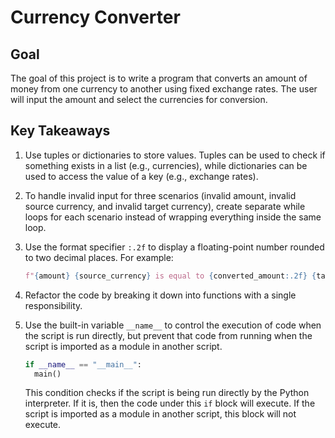 # Currency Converter

## Goal

The goal of this project is to write a program that converts an amount of money from one currency to another using fixed exchange rates. The user will input the amount and select the currencies for conversion.

## Key Takeaways

1. Use tuples or dictionaries to store values. Tuples can be used to check if something exists in a list (e.g., currencies), while dictionaries can be used to access the value of a key (e.g., exchange rates).

2. To handle invalid input for three scenarios (invalid amount, invalid source currency, and invalid target currency), create separate while loops for each scenario instead of wrapping everything inside the same loop.

3. Use the format specifier `:.2f` to display a floating-point number rounded to two decimal places. For example:

   ```python
   f"{amount} {source_currency} is equal to {converted_amount:.2f} {target_currency}."
   ```

4. Refactor the code by breaking it down into functions with a single responsibility.

5. Use the built-in variable `__name__` to control the execution of code when the script is run directly, but prevent that code from running when the script is imported as a module in another script.

   ```python
   if __name__ == "__main__":
     main()
   ```

   This condition checks if the script is being run directly by the Python interpreter. If it is, then the code under this `if` block will execute. If the script is imported as a module in another script, this block will not execute.
